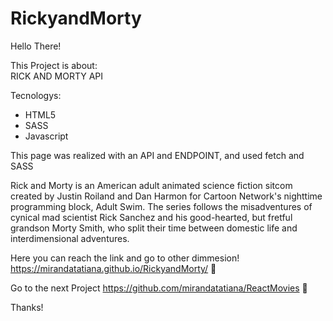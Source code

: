 # RickyandMorty

Hello There!
 
This Project is about:
<br>
RICK AND MORTY API 

Tecnologys:

- HTML5
- SASS
- Javascript

This page was realized with an API and ENDPOINT, and used fetch and SASS

Rick and Morty is an American adult animated science fiction sitcom created by Justin Roiland and Dan Harmon for Cartoon Network's nighttime programming block, 
Adult Swim. The series follows the misadventures of cynical mad scientist Rick Sanchez and his good-hearted,
but fretful grandson Morty Smith, who split their time between domestic life and interdimensional adventures.

Here you can reach the link and go to other dimmesion! https://mirandatatiana.github.io/RickyandMorty/ 🌌

Go to the next Project https://github.com/mirandatatiana/ReactMovies 🎥

Thanks!
